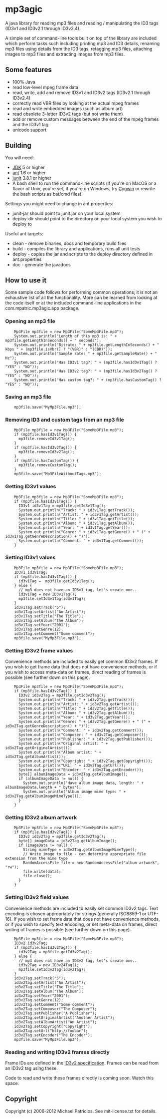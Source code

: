 # mp3agic

A java library for reading mp3 files and reading / manipulating the ID3 tags (ID3v1 and ID3v2.1 through ID3v2.4).

A simple set of command-line tools built on top of the library are included which perform tasks such including printing mp3 and ID3 details, renaming mp3 files using details from the ID3 tags, retagging mp3 files, attaching images to mp3 files and extracting images from mp3 files.

## Some features

* 100% Java
* read low-level mpeg frame data
* read, write, add and remove ID3v1 and ID3v2 tags (ID3v2.1 through ID3v2.4)
* correctly read VBR files by looking at the actual mpeg frames
* read and write embedded images (such as album art)
* read obsolete 3-letter ID3v2 tags (but not write them)
* add or remove custom messages between the end of the mpeg frames and the ID3v1 tag
* unicode support

## Building

You will need:

* [JDK](http://www.oracle.com/technetwork/java/javase/downloads/index.html "JDK") 5 or higher
* [ant](http://ant.apache.org/ "ant") 1.6 or higher
* [junit](http://www.junit.org/ "junit") 3.8.1 or higher
* A bash shell to run the command-line scripts (if you're on MacOS or a flavor of Unix, you're set, if you're on Windows, try [Cygwin](http://www.cygwin.com/ "Cygwin") or rewrite the bash scripts as bat/cmd files).

Settings you might need to change in ant.properties:

* junit-jar should point to junit.jar on your local system
* deploy-dir should point to the directory on your local system you wish to deploy to

Useful ant targets:

* clean - remove binaries, docs and temporary build files
* build - compiles the library and applications, runs all unit tests
* deploy - copies the jar and scripts to the deploy directory defined in ant.properties
* doc - generate the javadocs

## How to use it

Some sample code follows for performing common operations; it is not an exhaustive list of all the functionality.
More can be learned from looking at the code itself or at the included command-line applications in the com.mpatric.mp3agic.app package.

### Opening an mp3 file

        Mp3File mp3file = new Mp3File("SomeMp3File.mp3");
        System.out.println("Length of this mp3 is: " + mp3file.getLengthInSeconds() + " seconds");
        System.out.println("Bitrate: " + mp3file.getLengthInSeconds() + " kbps " + (mp3file.isVbr() ? "(VBR)" : "(CBR)"));
        System.out.println("Sample rate: " + mp3file.getSampleRate() + " Hz");
        System.out.println("Has ID3v1 tag?: " + (mp3file.hasId3v1Tag() ? "YES" : "NO"));
        System.out.println("Has ID3v2 tag?: " + (mp3file.hasId3v2Tag() ? "YES" : "NO"));
        System.out.println("Has custom tag?: " + (mp3file.hasCustomTag() ? "YES" : "NO"));

### Saving an mp3 file

        mp3file.save("MyMp3File.mp3");

### Removing ID3 and custom tags from an mp3 file

        Mp3File mp3file = new Mp3File("SomeMp3File.mp3");
        if (mp3file.hasId3v1Tag()) {
          mp3file.removeId3v1Tag();
        }
        if (mp3file.hasId3v2Tag()) {
          mp3file.removeId3v2Tag();
        }
        if (mp3file.hasCustomTag()) {
          mp3file.removeCustomTag();
        }
        mp3file.save("Mp3FileWithoutTags.mp3");

### Getting ID3v1 values

        Mp3File mp3file = new Mp3File("SomeMp3File.mp3");
        if (mp3file.hasId3v1Tag()) {
          ID3v1 id3v1Tag = mp3file.getId3v1Tag();
          System.out.println("Track: " + id3v1Tag.getTrack());
          System.out.println("Artist: " + id3v1Tag.getArtist());
          System.out.println("Title: " + id3v1Tag.getTitle());
          System.out.println("Album: " + id3v1Tag.getAlbum());
          System.out.println("Year: " + id3v1Tag.getYear());
          System.out.println("Genre: " + id3v1Tag.getGenre() + " (" + id3v1Tag.getGenreDescription() + ")");
          System.out.println("Comment: " + id3v1Tag.getComment());
        }

### Setting ID3v1 values

        Mp3File mp3file = new Mp3File("SomeMp3File.mp3");
        ID3v1 id3v1Tag;
        if (mp3file.hasId3v1Tag()) {
          id3v1Tag =  mp3file.getId3v1Tag();
        } else {
          // mp3 does not have an ID3v1 tag, let's create one..
          id3v1Tag = new ID3v1Tag();
          mp3file.setId3v1Tag(id3v1Tag);
        }
        id3v1Tag.setTrack("5");
        id3v1Tag.setArtist("An Artist");
        id3v1Tag.setTitle("The Title");
        id3v1Tag.setAlbum("The Album");
        id3v1Tag.setYear("2001");
        id3v1Tag.setGenre(12);
        id3v1Tag.setComment("Some comment");
        mp3file.save("MyMp3File.mp3");

### Getting ID3v2 frame values

Convenience methods are included to easily get common ID3v2 frames. If you wish to get frame data that does not have convenience methods, or if you wish to access meta-data on frames, direct reading of frames is possible (see further down on this page).

        Mp3File mp3file = new Mp3File("SomeMp3File.mp3");
        if (mp3file.hasId3v2Tag()) {
          ID3v2 id3v2Tag = mp3file.getId3v2Tag();
          System.out.println("Track: " + id3v2Tag.getTrack());
          System.out.println("Artist: " + id3v2Tag.getArtist());
          System.out.println("Title: " + id3v2Tag.getTitle());
          System.out.println("Album: " + id3v2Tag.getAlbum());
          System.out.println("Year: " + id3v2Tag.getYear());
          System.out.println("Genre: " + id3v2Tag.getGenre() + " (" + id3v2Tag.getGenreDescription() + ")");
          System.out.println("Comment: " + id3v2Tag.getComment());
          System.out.println("Composer: " + id3v2Tag.getComposer());
          System.out.println("Publisher: " + id3v2Tag.getPublisher());
          System.out.println("Original artist: " + id3v2Tag.getOriginalArtist());
          System.out.println("Album artist: " + id3v2Tag.getAlbumArtist());
          System.out.println("Copyright: " + id3v2Tag.getCopyright());
          System.out.println("URL: " + id3v2Tag.getUrl());
          System.out.println("Encoder: " + id3v2Tag.getEncoder());
          byte[] albumImageData = id3v2Tag.getAlbumImage();
          if (albumImageData != null) {
            System.out.println("Have album image data, length: " + albumImageData.length + " bytes");
            System.out.println("Album image mime type: " + id3v2Tag.getAlbumImageMimeType());
          }
        }

### Getting ID3v2 album artwork

        Mp3File mp3file = new Mp3File("SomeMp3File.mp3");
        if (mp3file.hasId3v2Tag()) {
          ID3v2 id3v2Tag = mp3file.getId3v2Tag();
          byte[] imageData = id3v2Tag.getAlbumImage();
          if (imageData != null) {
            String mimeType = id3v2Tag.getAlbumImageMimeType();
            // Write image to file - can determine appropriate file extension from the mime type
            RandomAccessFile file = new RandomAccessFile("album-artwork", "rw");
            file.write(data);
            file.close();
          }
        }

### Setting ID3v2 field values

Convenience methods are included to easily set common ID3v2 tags. Text encoding is chosen appropriately for strings (generally ISO8859-1 or UTF-16). If you wish to set frame data that does not have convenience methods, or if you wish to specify text encoding, or set meta-data on frames, direct writing of frames is possible (see further down on this page).

        Mp3File mp3file = new Mp3File("SomeMp3File.mp3");
        ID3v2 id3v2Tag;
        if (mp3file.hasId3v2Tag()) {
          id3v2Tag = mp3file.getId3v2Tag();
        } else {
          // mp3 does not have an ID3v2 tag, let's create one..
          id3v2Tag = new ID3v24Tag();
          mp3file.setId3v2Tag(id3v2Tag);
        }
        id3v2Tag.setTrack("5");
        id3v2Tag.setArtist("An Artist");
        id3v2Tag.setTitle("The Title");
        id3v2Tag.setAlbum("The Album");
        id3v2Tag.setYear("2001");
        id3v2Tag.setGenre(12);
        id3v2Tag.setComment("Some comment");
        id3v2Tag.setComposer("The Composer");
        id3v2Tag.setPublisher("A Publisher");
        id3v2Tag.setOriginalArtist("Another Artist");
        id3v2Tag.setAlbumArtist("An Artist");
        id3v2Tag.setCopyright("Copyright");
        id3v2Tag.setUrl("http://foobar");
        id3v2Tag.setEncoder("The Encoder");
        mp3file.save("MyMp3File.mp3");

### Reading and writing ID3v2 frames directly

Frame IDs are defined in the [ID3v2 specification](http://www.id3.org/Developer_Information "ID3v2 specification"). Frames can be read from an ID3v2 tag using these. 

Code to read and write these frames directly is coming soon. Watch this space.

## Copyright

Copyright (c) 2006-2012 Michael Patricios. See mit-license.txt for details.